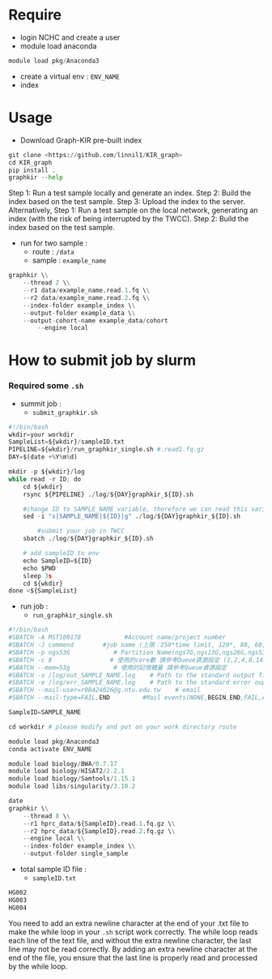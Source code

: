 # **Require**

- login NCHC and create a user
- module load anaconda

```python
module load pkg/Anaconda3
```

- create a virtual env : `ENV_NAME`
- index

# **Usage**

- Download Graph-KIR pre-built index

```python
git clone <https://github.com/linnil1/KIR_graph>
cd KIR_graph
pip install .
graphkir --help
```

Step 1: Run a test sample locally and generate an index.
Step 2: Build the index based on the test sample.
Step 3: Upload the index to the server.
Alternatively,
Step 1: Run a test sample on the local network, generating an index (with the risk of being interrupted by the TWCC).
Step 2: Build the index based on the test sample.

- run for two sample :
  - route : `/data`
  - sample : `example_name`

```python
graphkir \\
    --thread 2 \\
    --r1 data/example_name.read.1.fq \\
    --r2 data/example_name.read.2.fq \\
    --index-folder example_index \\
    --output-folder example_data \\
    --output-cohort-name example_data/cohort
        --engine local
```

# How to submit job by slurm

### Required some `.sh`

- summit job :
  - `submit_graphkir.sh`

```python
#!/bin/bash
wkdir=your workdir 
SampleList=${wkdir}/sampleID.txt
PIPELINE=${wkdir}/run_graphkir_single.sh #.read1.fq.gz
DAY=$(date +%Y%m%d)

mkdir -p ${wkdir}/log
while read -r ID; do
    cd ${wkdir}
    rsync ${PIPELINE} ./log/${DAY}graphkir_${ID}.sh

    #change ID to SAMPLE_NAME variable, therefore we can read this variable in other files
    sed -i "s|SAMPLE_NAME|${ID}|g" ./log/${DAY}graphkir_${ID}.sh

        #submit your job in TWCC
    sbatch ./log/${DAY}graphkir_${ID}.sh

    # add sampleID to env
    echo SampleID=${ID}
    echo $PWD
    sleep 3s
    cd ${wkdir}
done <${SampleList}
```

- run job :
  - `run_graphkir_single.sh`

```python
#!/bin/bash
#SBATCH -A MST109178            #Account name/project number
#SBATCH -J commend        #job name (上限：250*time limit, 120*, 80, 60, 30)
#SBATCH -p ngs53G            # Partition Name(ngs7G,ngs13G,ngs26G,ngs53G,ngs92G, ngs186G,ngs372G)
#SBATCH -c 8                # 使用的core數 請參考Queue資源設定 (1,2,4,8,14,28,56)
#SBATCH --mem=53g            # 使用的記憶體量 請參考Queue資源設定
#SBATCH -o /log/out_SAMPLE_NAME.log    # Path to the standard output file
#SBATCH -e /log/err_SAMPLE_NAME.log    # Path to the standard error ouput file
#SBATCH --mail-user=r08424026@g.ntu.edu.tw    # email
#SBATCH --mail-type=FAIL,END         #Mail events(NONE,BEGIN,END,FAIL,ALL)

SampleID=SAMPLE_NAME

cd workdir # please modify and put on your work directory route

module load pkg/Anaconda3
conda activate ENV_NAME

module load biology/BWA/0.7.17
module load biology/HISAT2/2.2.1
module load biology/Samtools/1.15.1
module load libs/singularity/3.10.2

date
graphkir \\
    --thread 8 \\
    --r1 hprc_data/${SampleID}.read.1.fq.gz \\
    --r2 hprc_data/${SampleID}.read.2.fq.gz \\
    --engine local \\
    --index-folder example_index \\
    --output-folder single_sample
```

- total sample ID file :
  - `sampleID.txt`

```python
HG002
HG003
HG004
```

You need to add an extra newline character at the end of your .txt file to make the while loop in your `.sh` script work correctly. The while loop reads each line of the text file, and without the extra newline character, the last line may not be read correctly. By adding an extra newline character at the end of the file, you ensure that the last line is properly read and processed by the while loop.